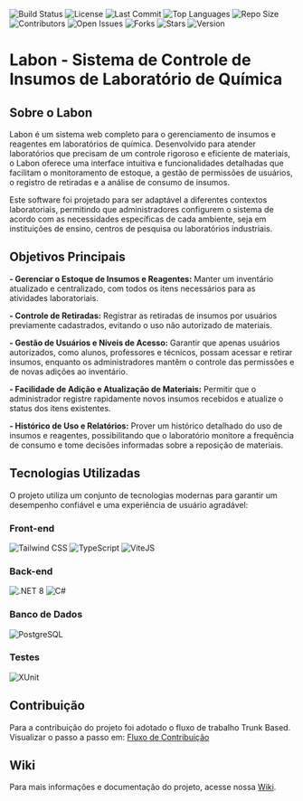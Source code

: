 ![Build Status](https://github.com/ifpebj-ti/lab-solos/actions/workflows/main.yml/badge.svg)
![License](https://img.shields.io/github/license/ifpebj-ti/lab-solos)
![Last Commit](https://img.shields.io/github/last-commit/ifpebj-ti/lab-solos)
![Top Languages](https://img.shields.io/github/languages/top/ifpebj-ti/lab-solos)
![Repo Size](https://img.shields.io/github/repo-size/ifpebj-ti/lab-solos)
![Contributors](https://img.shields.io/github/contributors/ifpebj-ti/lab-solos)
![Open Issues](https://img.shields.io/github/issues/ifpebj-ti/lab-solos)
![Forks](https://img.shields.io/github/forks/ifpebj-ti/lab-solos)
![Stars](https://img.shields.io/github/stars/ifpebj-ti/lab-solos)
![Version](https://img.shields.io/github/v/tag/ifpebj-ti/lab-solos)


# Labon - Sistema de Controle de Insumos de Laboratório de Química

## Sobre o Labon
Labon é um sistema web completo para o gerenciamento de insumos e reagentes em laboratórios de química. Desenvolvido para atender laboratórios que precisam de um controle rigoroso e eficiente de materiais, o Labon oferece uma interface intuitiva e funcionalidades detalhadas que facilitam o monitoramento de estoque, a gestão de permissões de usuários, o registro de retiradas e a análise de consumo de insumos.

Este software foi projetado para ser adaptável a diferentes contextos laboratoriais, permitindo que administradores configurem o sistema de acordo com as necessidades específicas de cada ambiente, seja em instituições de ensino, centros de pesquisa ou laboratórios industriais.


## Objetivos Principais
**- Gerenciar o Estoque de Insumos e Reagentes:** Manter um inventário atualizado e centralizado, com todos os itens necessários para as atividades laboratoriais.

**- Controle de Retiradas:** Registrar as retiradas de insumos por usuários previamente cadastrados, evitando o uso não autorizado de materiais.

**- Gestão de Usuários e Níveis de Acesso:** Garantir que apenas usuários autorizados, como alunos, professores e técnicos, possam acessar e retirar insumos, enquanto os administradores mantêm o controle das permissões e de novas adições ao inventário.

**- Facilidade de Adição e Atualização de Materiais:** Permitir que o administrador registre rapidamente novos insumos recebidos e atualize o status dos itens existentes.

**- Histórico de Uso e Relatórios:** Prover um histórico detalhado do uso de insumos e reagentes, possibilitando que o laboratório monitore a frequência de consumo e tome decisões informadas sobre a reposição de materiais.

## Tecnologias Utilizadas

O projeto utiliza um conjunto de tecnologias modernas para garantir um desempenho confiável e uma experiência de usuário agradável:

### Front-end

![Tailwind CSS](https://img.shields.io/badge/Tailwind_CSS-grey?style=for-the-badge&logo=tailwind-css&logoColor=38B2AC) ![TypeScript](https://img.shields.io/badge/typescript-%23007ACC.svg?style=for-the-badge&logo=typescript&logoColor=white) ![ViteJS](https://img.shields.io/badge/Vite-646CFF?style=for-the-badge&logo=vite&logoColor=white)
### Back-end

![.NET 8](https://img.shields.io/badge/.NET-512BD4?style=for-the-badge&logo=dotnet&logoColor=white)
![C#](https://img.shields.io/badge/C%23-239120?style=for-the-badge&logo=csharp&logoColor=white)

### Banco de Dados

![PostgreSQL](https://img.shields.io/badge/PostgreSQL-316192?style=for-the-badge&logo=postgresql&logoColor=white)

### Testes

![XUnit](https://img.shields.io/badge/XUnit-5E5349?style=for-the-badge&logo=xunit&logoColor=white)

## Contribuição
Para a contribuição do projeto foi adotado o fluxo de trabalho Trunk Based. 
Visualizar o passo a passo em: [Fluxo de Contribuição](https://github.com/ifpebj-ti/lab-solos/blob/main/CONTRIBUTING.md)

## Wiki
Para mais informações e documentação do projeto, acesse nossa [Wiki](https://github.com/ifpebj-ti/lab-solos/wiki).

